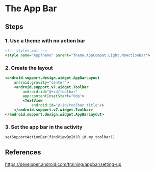 # The App Bar

## Steps

### 1. Use a theme with no action bar
```xml
<!-- styles.xml -->
<style name="AppTheme" parent="Theme.AppCompat.Light.NoActionBar">
```

### 2. Create the layout
```xml
<android.support.design.widget.AppBarLayout
    android:gravity="center">
    <android.support.v7.widget.Toolbar
        android:id="@+id/toolbar"
        app:contentInsetStart="0dp">
        <TextView
            android:id="@+id/toolbar_title"/>
    </android.support.v7.widget.Toolbar>
</android.support.design.widget.AppBarLayout>
```

### 3. Set the app bar in the activity
```kotlin
setSupportActionBar(findViewById(R.id.my_toolbar))
```

## References

<https://developer.android.com/training/appbar/setting-up>
